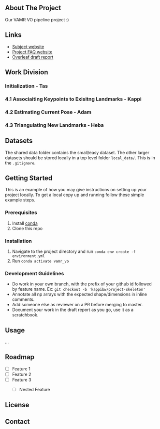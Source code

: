 ## About The Project
Our VAMR VO pipeline project :)


## Links
- [Subject website](https://rpg.ifi.uzh.ch/teaching.html)
- [Project FAQ website](https://docs.google.com/document/d/1IuWmXyO1m5DV77AhEa-MpK-yp9LDMQO5IM6oyVLvHa0/edit#heading=h.w8vo6xo5cuee)
- [Overleaf draft report](https://www.overleaf.com/1966191675jhdpcgnggbfs#a129d1)

## Work Division
### Initialization - Tas
### 4.1 Associaiting Keypoints to Exisitng Landmarks - Kappi
### 4.2 Estimating Current Pose - Adam
### 4.3 Triangulating New Landmarks - Heba

## Datasets
The shared data folder contains the small/easy dataset. The other larger datasets should be stored locally in a top level folder `local_data/`. This is in the `.gitignore`.

## Getting Started
This is an example of how you may give instructions on setting up your project locally.
To get a local copy up and running follow these simple example steps.

### Prerequisites
1) Install [conda](https://www.anaconda.com/download)
2) Clone this repo

### Installation
1) Navigate to the project directory and run `conda env create -f environment.yml`
2) Run `conda activate vamr_vo`

### Development Guidelines
- Do work in your own branch, with the prefix of your github id followed by feature name. Ex: `git checkout -b 'kappibw/project-skeleton'`
- Annotate all np arrays with the expected shape/dimensions in inline comments.
- Add someone else as reviewer on a PR before merging to master.
- Document your work in the draft report as you go, use it as a scratchbook.


<!-- USAGE EXAMPLES -->
## Usage
...


<!-- ROADMAP -->
## Roadmap

- [ ] Feature 1
- [ ] Feature 2
- [ ] Feature 3
    - [ ] Nested Feature


## License

<!-- Distributed under the MIT License. See `LICENSE.txt` for more information. -->




## Contact


